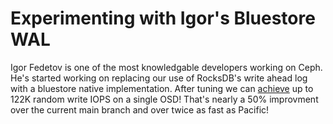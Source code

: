 # Experimenting with Igor's Bluestore WAL

Igor Fedetov is one of the most knowledgable developers working on Ceph.  He's started working on replacing our use of RocksDB's write ahead log with a bluestore native implementation.  After tuning we can [achieve](https://docs.google.com/spreadsheets/d/1zETd1Nq_CbLNSh3R2II-z8efQizUjDYfHDBIcMwGNdg/edit?usp=sharing) up to 122K random write IOPS on a single OSD!  That's nearly a 50% improvment over the current main branch and over twice as fast as Pacific!
